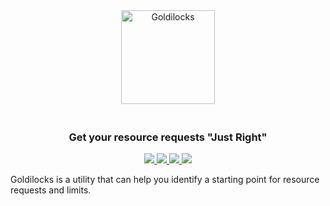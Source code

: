 <div align="center" class="no-border">
    <img src="/img/goldilocks.svg" height="150" alt="Goldilocks" style="padding-bottom: 20px" />
    <br>
    <h3>Get your resource requests "Just Right"</h3>
    <a href="https://github.com/FairwindsOps/goldilocks/releases">
        <img src="https://img.shields.io/github/v/release/FairwindsOps/goldilocks">
    </a>
    <a href="https://goreportcard.com/report/github.com/FairwindsOps/goldilocks">
        <img src="https://goreportcard.com/badge/github.com/FairwindsOps/goldilocks">
    </a>
    <a href="https://circleci.com/gh/FairwindsOps/goldilocks.svg">
        <img src="https://circleci.com/gh/FairwindsOps/goldilocks.svg?style=svg">
    </a>
    <a href="https://codecov.io/gh/FairwindsOps/goldilocks">
        <img src="https://codecov.io/gh/FairwindsOps/goldilocks/branch/master/graph/badge.svg">
    </a>
</div>

Goldilocks is a utility that can help you identify a starting point for resource requests and limits.
